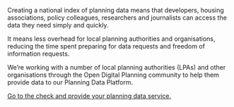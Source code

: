 Creating a national index of planning data means that developers, housing associations, policy colleagues, researchers and journalists can access the data they need simply and quickly.

It means less overhead for local planning authorities and organisations, reducing the time spent preparing for data requests and freedom of information requests.

We’re working with a number of local planning authorities (LPAs) and other organisations through the Open Digital Planning community to help them provide data to our Planning Data Platform.

[Go to the check and provide your planning data service.](https://provide.planning.data.gov.uk)
